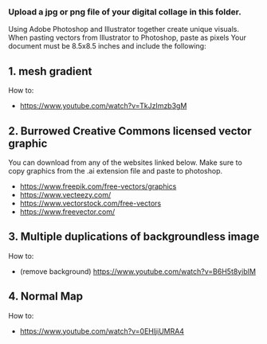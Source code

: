 ### Upload a jpg or png file of your digital collage in this folder.

Using Adobe Photoshop and Illustrator together create unique visuals. When pasting vectors from Illustrator to Photoshop, paste as pixels Your document must be 8.5x8.5 inches and include the following:

## 1. mesh gradient
How to:
* https://www.youtube.com/watch?v=TkJzImzb3gM

## 2. Burrowed Creative Commons licensed vector graphic
You can download from any of the websites linked below. Make sure to copy graphics from the .ai extension file and paste to photoshop.
* https://www.freepik.com/free-vectors/graphics
* https://www.vecteezy.com/
* https://www.vectorstock.com/free-vectors
* https://www.freevector.com/

## 3. Multiple duplications of backgroundless image
How to:
* (remove background) https://www.youtube.com/watch?v=B6H5t8yibIM

## 4. Normal Map
How to:
* https://www.youtube.com/watch?v=0EHljiUMRA4

